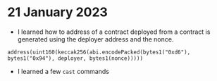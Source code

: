 # 21 January 2023

-   I learned how to address of a contract deployed from a contract is generated using the deployer address and the nonce.

`address(uint160(keccak256(abi.encodePacked(bytes1("0xd6"), bytes1("0x94"), deployer, bytes1(nonce)))))`

-   I learned a few `cast` commands
